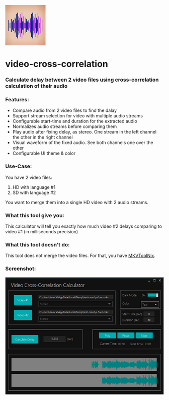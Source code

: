 ![](https://raw.githubusercontent.com/yoavain/video-cross-correlation/master/VideoCrossCorrelation/VideoCrossCorrelation/Resources/128x128.bmp)
# video-cross-correlation 

### Calculate delay between 2 video files using cross-correlation calculation of their audio

### Features:
* Compare audio from 2 video files to find the dalay
* Support stream selection for video with multiple audio streams
* Configurable start-time and duration for the extracted audio
* Normalizes audio streams before comparing them
* Play audio after fixing delay, as stereo. One stream in the left channel the other in the right channel
* Visual waveform of the fixed audio. See both channels one over the other
* Configurable UI theme & color

### Use-Case:
You have 2 video files:
1. HD with language #1
2. SD with language #2

You want to merge them into a single HD video with 2 audio streams.

### What this tool give you:
This calculator will tell you exactly how much video #2 delays comparing to video #1 (in milliseconds precision)

### What this tool doesn't do:
This tool does not merge the video files.
For that, you have [MKVToolNix](https://mkvtoolnix.download).

### Screenshot:
![logo](https://raw.githubusercontent.com/yoavain/video-cross-correlation/master/VideoCrossCorrelation/VideoCrossCorrelation/Resources/Screenshot_1.PNG)
